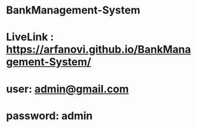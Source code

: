 # BankManagement-System
# LiveLink : https://arfanovi.github.io/BankManagement-System/
# user:     admin@gmail.com
# password: admin

